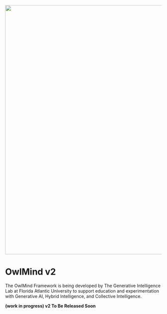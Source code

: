 

<img src="docs/images/owlmind-banner.png" width=800>

# OwlMind v2

The OwlMind Framework is being developed by The Generative Intelligence Lab at Florida Atlantic University to support education and experimentation with Generative AI, Hybrid Intelligence, and Collective Intelligence.

**(work in progress) v2 To Be Released Soon**

